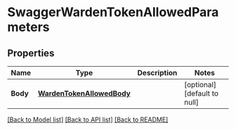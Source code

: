 # SwaggerWardenTokenAllowedParameters

## Properties
Name | Type | Description | Notes
------------ | ------------- | ------------- | -------------
**Body** | [**WardenTokenAllowedBody**](wardenTokenAllowedBody.md) |  | [optional] [default to null]

[[Back to Model list]](../README.md#documentation-for-models) [[Back to API list]](../README.md#documentation-for-api-endpoints) [[Back to README]](../README.md)


